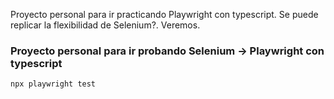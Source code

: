 

Proyecto personal para ir practicando Playwright con typescript. Se puede replicar la flexibilidad de Selenium?. Veremos.

### Proyecto personal para ir probando Selenium -> Playwright con typescript

```
npx playwright test
```


